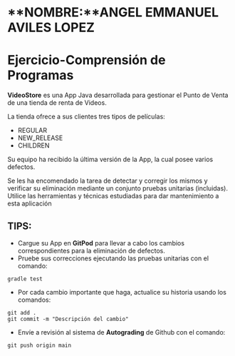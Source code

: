 # **NOMBRE:**ANGEL EMMANUEL AVILES LOPEZ

# **Ejercicio-Comprensión de Programas**
**VideoStore** es una App Java desarrollada para gestionar el Punto de Venta de una tienda de renta de Videos.

La tienda ofrece a sus clientes tres tipos de películas:

* REGULAR
* NEW_RELEASE
* CHILDREN

Su equipo ha recibido la última versión de la App, la cual posee varios defectos. 

Se les ha encomendado la tarea de detectar y corregir los mismos y verificar su eliminación mediante un conjunto pruebas unitarias (incluidas). 
Utilice las herramientas y técnicas estudiadas para dar mantenimiento a esta aplicación

## TIPS:
* Cargue su App en **GitPod** para llevar a cabo los cambios correspondientes para la eliminación de defectos.
* Pruebe sus correcciones ejecutando las pruebas unitarias con el comando:

```
gradle test
```

* Por cada cambio importante que haga, actualice su historia usando los comandos:

```
git add .
git commit -m "Descripción del cambio"
```

* Envíe a revisión al sistema de **Autograding** de Github con el comando:

```
git push origin main
```
